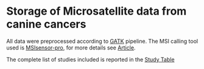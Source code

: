 Storage of Microsatellite data from canine cancers
============================
All data were preprocessed according to [GATK](https://gatk.broadinstitute.org/hc/en-us/articles/360035535912-Data-pre-processing-for-variant-discovery) pipeline.
The MSI calling tool used is [MSIsensor-pro](https://github.com/xjtu-omics/msisensor-pro), for more details see [Article]([10.1016/j.gpb.2020.02.001](https://doi.org/10.1016/j.gpb.2020.02.001)).

The complete list of studies included is reported in the [Study Table](Studies.csv)
